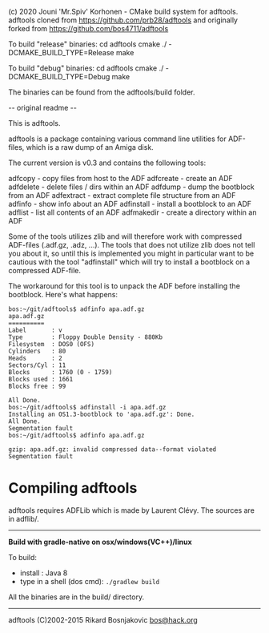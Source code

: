 (c) 2020 Jouni 'Mr.Spiv' Korhonen - CMake build system for adftools.
    adftools cloned from https://github.com/prb28/adftools
    and originally forked from https://github.com/bos4711/adftools 

To build "release" binaries:
  cd adftools
  cmake ./ -DCMAKE_BUILD_TYPE=Release
  make

To build "debug" binaries:
  cd adftools
  cmake ./ -DCMAKE_BUILD_TYPE=Debug
  make


The binaries can be found from the adftools/build folder.

-- original readme --

This is adftools.

adftools is a package containing various command line utilities for
ADF-files, which is a raw dump of an Amiga disk.

The current version is v0.3 and contains the following tools:

adfcopy    - copy files from host to the ADF
adfcreate  - create an ADF
adfdelete  - delete files / dirs within an ADF
adfdump    - dump the bootblock from an ADF
adfextract - extract complete file structure from an ADF
adfinfo    - show info about an ADF
adfinstall - install a bootblock to an ADF
adflist    - list all contents of an ADF
adfmakedir - create a directory within an ADF

Some of the tools utilizes zlib and will therefore work with
compressed ADF-files (.adf.gz, .adz, ...). The tools that does not
utilize zlib does not tell you about it, so until this is implemented
you might in particular want to be cautious with the tool "adfinstall"
which will try to install a bootblock on a compressed ADF-file.

The workaround for this tool is to unpack the ADF before installing
the bootblock. Here's what happens:

    bos:~/git/adftools$ adfinfo apa.adf.gz
    apa.adf.gz
    ==========
    Label       : v
    Type        : Floppy Double Density - 880Kb
    Filesystem  : DOS0 (OFS)
    Cylinders   : 80
    Heads       : 2
    Sectors/Cyl : 11
    Blocks      : 1760 (0 - 1759)
    Blocks used : 1661
    Blocks free : 99

    All Done.
    bos:~/git/adftools$ adfinstall -i apa.adf.gz
    Installing an OS1.3-bootblock to 'apa.adf.gz': Done.
    All Done.
    Segmentation fault
    bos:~/git/adftools$ adfinfo apa.adf.gz

    gzip: apa.adf.gz: invalid compressed data--format violated
    Segmentation fault


Compiling adftools
==================

adftools requires ADFLib which is made by Laurent Clévy.
The sources are in adflib/.

____________
**Build with gradle-native on osx/windows(VC++)/linux**

To build: 
- install : Java 8
- type in a shell (dos cmd): ```./gradlew build```

All the binaries are in the build/ directory.
____________


adftools (C)2002-2015 Rikard Bosnjakovic <bos@hack.org>
